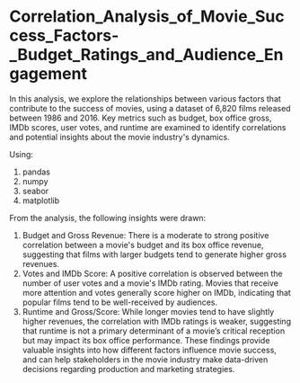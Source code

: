 # Correlation_Analysis_of_Movie_Success_Factors-_Budget_Ratings_and_Audience_Engagement

In this analysis, we explore the relationships between various factors that contribute to the success of movies, using a dataset of 6,820 films released between 1986 and 2016. Key metrics such as budget, box office gross, IMDb scores, user votes, and runtime are examined to identify correlations and potential insights about the movie industry's dynamics.

Using:
 1. pandas
 2. numpy
 3. seabor
 4. matplotlib

From the analysis, the following insights were drawn:
 1.	Budget and Gross Revenue: There is a moderate to strong positive correlation between a movie's budget and its box office revenue, suggesting that films with larger budgets tend to generate higher gross revenues.
 2.	Votes and IMDb Score: A positive correlation is observed between the number of user votes and a movie's IMDb rating. Movies that receive more attention and votes generally score higher on IMDb, indicating that popular films tend to be 
    well-received by audiences.
 3.	Runtime and Gross/Score: While longer movies tend to have slightly higher revenues, the correlation with IMDb ratings is weaker, suggesting that runtime is not a primary determinant of a movie’s critical reception but may impact its 
    box office performance.
These findings provide valuable insights into how different factors influence movie success, and can help stakeholders in the movie industry make data-driven decisions regarding production and marketing strategies.


